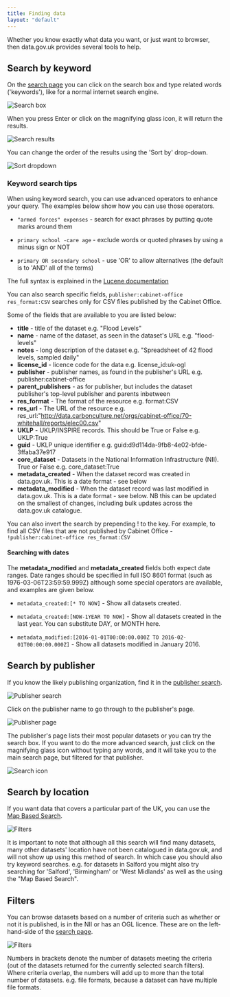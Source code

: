 ```yaml
---
title: Finding data
layout: "default"
---
```


Whether you know exactly what data you want, or just want to browser, then data.gov.uk provides several tools to help.

## Search by keyword

On the [search page](https://data.gov.uk/data/search) you can click on the search box and type related words ('keywords'), like for a normal internet search engine.

![Search box](images/finding_data_keyword_box.png)

When you press Enter or click on the magnifying glass icon, it will return the results.

![Search results](images/finding_data_keyword.png)

You can change the order of the results using the 'Sort by' drop-down.

![Sort dropdown](images/finding_data_sort.png)

### Keyword search tips 

When using keyword search, you can use advanced operators to enhance your query.
The examples below show how you can use those operators.

* ```"armed forces" expenses``` - search for exact phrases by putting quote marks around them

* ```primary school -care age``` - exclude words or quoted phrases by using a minus sign or NOT

* ```primary OR secondary school``` - use 'OR' to allow alternatives (the default is to 'AND' all of the terms)

The full syntax is explained in the [Lucene documentation](https://lucene.apache.org/core/4_0_0/queryparser/org/apache/lucene/queryparser/classic/package-summary.html#minitoc-area)

You can also search specific fields, ```publisher:cabinet-office res_format:CSV``` searches only for CSV files published by the Cabinet Office.

Some of the fields that are available to you are listed below:

* __title__ - title of the dataset e.g. "Flood Levels"
* __name__ - name of the dataset, as seen in the dataset's URL e.g. "flood-levels"
* __notes__ - long description of the dataset e.g. "Spreadsheet of 42 flood levels, sampled daily"
* __license_id__ - licence code for the data e.g. license_id:uk-ogl
* __publisher__ - publisher names, as found in the publisher's URL e.g. publisher:cabinet-office
* __parent_publishers__ - as for publisher, but includes the dataset publisher's top-level publisher and parents inbetween
* __res_format__ - The format of the resource e.g. format:CSV
* __res_url__ - The URL of the resource e.g. res_url:"http://data.carbonculture.net/orgs/cabinet-office/70-whitehall/reports/elec00.csv"
* __UKLP__ - UKLP/INSPIRE records. This should be True or False e.g. UKLP:True
* __guid__ - UKLP unique identifier e.g. guid:d9d114da-9fb8-4e02-bfde-3ffaba37e917
* __core_dataset__ - Datasets in the National Information Infrastructure (NII). True or False e.g. core_dataset:True
* __metadata_created__ - When the dataset record was created in data.gov.uk. This is a date format - see below
* __metadata_modified__ - When the dataset record was last modified in data.gov.uk. This is a date format - see below. NB this can be updated on the smallest of changes, including bulk updates across the data.gov.uk catalogue.

You can also invert the search by prepending ! to the key. For example, to find all CSV files that are not published by Cabinet Office - ```!publisher:cabinet-office res_format:CSV```

#### Searching with dates 

The __metadata_modified__ and __metadata_created__ fields both expect date ranges. Date ranges should be specified in full ISO 8601 format (such as 1976-03-06T23:59:59.999Z) although some special operators are available, and examples are given below.

* ```metadata_created:[* TO NOW]``` - Show all datasets created.

* ```metadata_created:[NOW-1YEAR TO NOW]``` - Show all datasets created in the last year. You can substitute DAY, or MONTH here.

* ```metadata_modified:[2016-01-01T00:00:00.000Z TO 2016-02-01T00:00:00.000Z]``` - Show all datasets modified in January 2016.


## Search by publisher

If you know the likely publishing organization, find it in the [publisher search](http://data.gov.uk/publisher).

![Publisher search](images/finding_data_publishers.png)

Click on the publisher name to go through to the publisher's page.

![Publisher page](images/finding_data_publisher_page.png)

The publisher's page lists their most popular datasets or you can try the search box. If you want to do the more advanced search, just click on the magnifying glass icon without typing any words, and it will take you to the main search page, but filtered for that publisher.

![Search icon](images/finding_data_search_icon.png)


## Search by location

If you want data that covers a particular part of the UK, you can use the [Map Based Search](http://data.gov.uk/data/map-based-search).

![Filters](images/finding_data_map.png)

It is important to note that although all this search will find many datasets, many other datasets' location have not been catalogued in data.gov.uk, and will not show up using this method of search. In which case you should also try keyword searches. e.g. for datasets in Salford you might also try searching for 'Salford', 'Birmingham' or 'West Midlands' as well as the using the "Map Based Search".


## Filters

You can browse datasets based on a number of criteria such as whether or not it is published, is in the NII or has an OGL licence. These are on the left-hand-side of the [search page](http://data.gov.uk/data/search).

![Filters](images/finding_data_filters.png)

Numbers in brackets denote the number of datasets meeting the criteria (out of the datasets returned for the currently selected search filters). Where criteria overlap, the numbers will add up to more than the total number of datasets. e.g. file formats, because a dataset can have multiple file formats.
